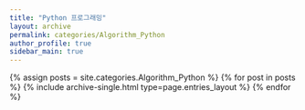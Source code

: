 ```yaml
---
title: "Python 프로그래밍"
layout: archive
permalink: categories/Algorithm_Python
author_profile: true
sidebar_main: true
---
```



{% assign posts = site.categories.Algorithm_Python %}
{% for post in posts %} {% include archive-single.html type=page.entries_layout %} {% endfor %}
